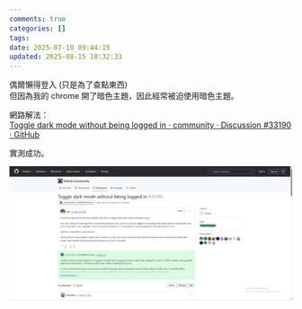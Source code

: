```yaml
---
comments: true
categories: []
tags:
date: 2025-07-10 09:44:15
updated: 2025-08-15 10:32:33
---
```

偶爾懶得登入 (只是為了查點東西)  
但因為我的 chrome 開了暗色主題，因此經常被迫使用暗色主題。

網路解法：  
[Toggle dark mode without being logged in · community · Discussion #33190 · GitHub](https://github.com/orgs/community/discussions/33190)

實測成功。

![](../../../assets/images/雜記GitHub%20主題強制改亮色模式_show.png)
